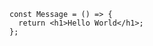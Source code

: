 ```tsx [|2]
const Message = () => {
  return <h1>Hello World</h1>;
};
```
<!-- .element data-id="code-animation" data-trim data-line-numbers -->
